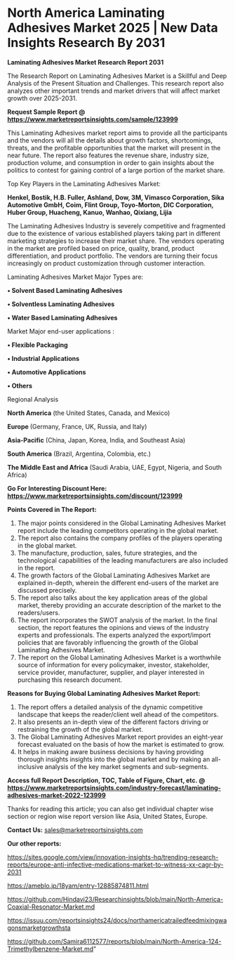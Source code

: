 # North America Laminating Adhesives Market 2025 | New Data Insights Research By 2031

<strong>Laminating Adhesives Market Research Report 2031</strong>

The Research Report on Laminating Adhesives Market is a Skillful and Deep Analysis of the Present Situation and Challenges. This research report also analyzes other important trends and market drivers that will affect market growth over 2025-2031.

<strong>Request Sample Report @ <a href=https://www.marketreportsinsights.com/sample/123999>https://www.marketreportsinsights.com/sample/123999</a></strong>

This Laminating Adhesives market report aims to provide all the participants and the vendors will all the details about growth factors, shortcomings, threats, and the profitable opportunities that the market will present in the near future. The report also features the revenue share, industry size, production volume, and consumption in order to gain insights about the politics to contest for gaining control of a large portion of the market share.

Top Key Players in the Laminating Adhesives Market:

<strong>Henkel, Bostik, H.B. Fuller, Ashland, Dow, 3M, Vimasco Corporation, Sika Automotive GmbH, Coim, Flint Group, Toyo-Morton, DIC Corporation, Huber Group, Huacheng, Kanuo, Wanhao, Qixiang, Lijia</strong>

The Laminating Adhesives Industry is severely competitive and fragmented due to the existence of various established players taking part in different marketing strategies to increase their market share. The vendors operating in the market are profiled based on price, quality, brand, product differentiation, and product portfolio. The vendors are turning their focus increasingly on product customization through customer interaction.

Laminating Adhesives Market Major Types are:

<strong>• Solvent Based Laminating Adhesives

• Solventless Laminating Adhesives

• Water Based Laminating Adhesives</strong>

Market Major end-user applications :

<strong>• Flexible Packaging

• Industrial Applications

• Automotive Applications

• Others</strong>

Regional Analysis

</u><strong><b>North America</b></strong> (the United States, Canada, and Mexico)

<strong><b>Europe </b></strong>(Germany, France, UK, Russia, and Italy)

<strong><b>Asia-Pacific</b></strong> (China, Japan, Korea, India, and Southeast Asia)

<strong><b>South America</b></strong> (Brazil, Argentina, Colombia, etc.)

<strong><b>The Middle East and Africa</b></strong> (Saudi Arabia, UAE, Egypt, Nigeria, and South Africa)

<strong>Go For Interesting Discount Here: <a href=https://www.marketreportsinsights.com/discount/123999>https://www.marketreportsinsights.com/discount/123999</a></strong>

<strong>Points Covered in The Report:</strong>
<ol>
  <li>The major points considered in the Global Laminating Adhesives Market report include the leading competitors operating in the global market.</li>
  <li>The report also contains the company profiles of the players operating in the global market.</li>
  <li>The manufacture, production, sales, future strategies, and the technological capabilities of the leading manufacturers are also included in the report.</li>
  <li>The growth factors of the Global Laminating Adhesives Market are explained in-depth, wherein the different end-users of the market are discussed precisely.</li>
  <li>The report also talks about the key application areas of the global market, thereby providing an accurate description of the market to the readers/users.</li>
  <li>The report incorporates the SWOT analysis of the market. In the final section, the report features the opinions and views of the industry experts and professionals. The experts analyzed the export/import policies that are favorably influencing the growth of the Global Laminating Adhesives Market.</li>
  <li>The report on the Global Laminating Adhesives Market is a worthwhile source of information for every policymaker, investor, stakeholder, service provider, manufacturer, supplier, and player interested in purchasing this research document.</li>
</ol>
<strong>Reasons for Buying Global Laminating Adhesives Market Report:</strong>

<ol>
  <li>The report offers a detailed analysis of the dynamic competitive landscape that keeps the reader/client well ahead of the competitors.</li>
  <li>It also presents an in-depth view of the different factors driving or restraining the growth of the global market.</li>
  <li>The Global Laminating Adhesives Market report provides an eight-year forecast evaluated on the basis of how the market is estimated to grow.</li>
  <li>It helps in making aware business decisions by having providing thorough insights insights into the global market and by making an all-inclusive analysis of the key market segments and sub-segments.</li>
</ol>
<strong>Access full Report Description, TOC, Table of Figure, Chart, etc. @ <a href=https://www.marketreportsinsights.com/industry-forecast/laminating-adhesives-market-2022-123999>https://www.marketreportsinsights.com/industry-forecast/laminating-adhesives-market-2022-123999</a></strong>


Thanks for reading this article; you can also get individual chapter wise section or region wise report version like Asia, United States, Europe.

<strong>Contact Us:</strong>
sales@marketreportsinsights.com

<strong>Our other reports:</strong>

<a href=https://sites.google.com/view/innovation-insights-hq/trending-research-reports/europe-anti-infective-medications-market-to-witness-xx-cagr-by-2031>https://sites.google.com/view/innovation-insights-hq/trending-research-reports/europe-anti-infective-medications-market-to-witness-xx-cagr-by-2031</a>

<a href=https://ameblo.jp/18yam/entry-12885874811.html>https://ameblo.jp/18yam/entry-12885874811.html</a>

<a href=https://github.com/Hindavi23/Researchinsights/blob/main/North-America-Coaxial-Resonator-Market.md>https://github.com/Hindavi23/Researchinsights/blob/main/North-America-Coaxial-Resonator-Market.md</a>

<a href=https://issuu.com/reportsinsights24/docs/northamericatrailedfeedmixingwagonsmarketgrowthsta>https://issuu.com/reportsinsights24/docs/northamericatrailedfeedmixingwagonsmarketgrowthsta</a>

<a href=https://github.com/Samira6112577/reports/blob/main/North-America-124-Trimethylbenzene-Market.md>https://github.com/Samira6112577/reports/blob/main/North-America-124-Trimethylbenzene-Market.md</a>"
